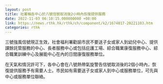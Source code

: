```yaml
---
layout: post
title: 社署稱各中心於八號信號取消後2小時內恢復提供服務
date: 2022-11-03 06:10:15.000000000 +08:00
link: https://news.rthk.hk/rthk/ch/component/k2/1674017-20221103.htm
categories: rthk
---
```


三號強風信號現正生效，社會福利署勸諭市民不要送子女或家人到幼兒中心、提供課餘託管服務的中心、長者服務中心或包括庇護工場、綜合職業康復服務中心、綜合職業訓練中心及展能中心在內的日間康復服務單位。

在天氣和情況許可下，各中心會在八號熱帶氣旋警告信號取消後的2個小時內，恢復提供服務予有需要人士。市民如有需要送子女或家人到中心或服務單位，可先與中心或服務單位聯絡。
